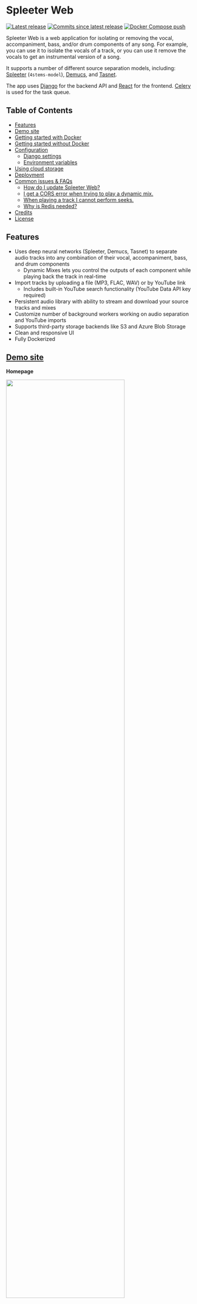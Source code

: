 # Spleeter Web
[![Latest release](https://img.shields.io/github/v/release/JeffreyCA/spleeter-web?label=latest%20release)](https://github.com/JeffreyCA/spleeter-web/releases) [![Commits since latest release](https://img.shields.io/github/commits-since/JeffreyCA/spleeter-web/latest/master?color=yellow)](https://github.com/JeffreyCA/spleeter-web/commits/master) [![Docker Compose push](https://github.com/JeffreyCA/spleeter-web/workflows/Docker%20Compose%20push/badge.svg)](https://github.com/JeffreyCA/spleeter-web/actions?query=workflow%3A%22Docker+Compose+push%22)

Spleeter Web is a web application for isolating or removing the vocal, accompaniment, bass, and/or drum components of any song. For example, you can use it to isolate the vocals of a track, or you can use it remove the vocals to get an instrumental version of a song.

It supports a number of different source separation models, including: [Spleeter](https://github.com/deezer/spleeter) (`4stems-model`), [Demucs](https://github.com/facebookresearch/demucs), and [Tasnet](https://github.com/facebookresearch/demucs).

The app uses [Django](https://www.djangoproject.com/) for the backend API and [React](https://reactjs.org/) for the frontend. [Celery](https://docs.celeryproject.org/en/stable/getting-started/introduction.html) is used for the task queue.

## Table of Contents

- [Features](#features)
- [Demo site](#demo-site)
- [Getting started with Docker](#getting-started-with-docker)
- [Getting started without Docker](#getting-started-without-docker)
- [Configuration](#configuration)
    - [Django settings](#django-settings)
    - [Environment variables](#environment-variables)
- [Using cloud storage](#using-cloud-storage-azure-storage-aws-s3-etc)
- [Deployment](#deployment)
- [Common issues & FAQs](#common-issues--faqs)
    - [How do I update Spleeter Web?](#how-do-i-update-spleeter-web)
    - [I get a CORS error when trying to play a dynamic mix.](#i-get-a-cors-error-when-trying-to-play-a-dynamic-mix)
    - [When playing a track I cannot perform seeks.](#when-playing-a-track-i-cannot-perform-seeks)
    - [Why is Redis needed?](#why-is-redis-needed)
- [Credits](#credits)
- [License](#license)

## Features
- Uses deep neural networks (Spleeter, Demucs, Tasnet) to separate audio tracks into any combination of their vocal, accompaniment, bass, and drum components
    - Dynamic Mixes lets you control the outputs of each component while playing back the track in real-time
- Import tracks by uploading a file (MP3, FLAC, WAV) or by YouTube link
    - Includes built-in YouTube search functionality (YouTube Data API key required)
- Persistent audio library with ability to stream and download your source tracks and mixes
- Customize number of background workers working on audio separation and YouTube imports
- Supports third-party storage backends like S3 and Azure Blob Storage
- Clean and responsive UI
- Fully Dockerized

## [Demo site](https://jeffreyca.github.io/spleeter-web/)

**Homepage**

<img src="./screenshots/main.png" width="80%">

**Upload modal**

<img src="./screenshots/upload.png" width="45%">

**Mixer**

<img src="./screenshots/mixer.png" width="80%">

## Getting started with Docker
### Requirements
* 4 GB+ of memory (source separation is memory-intensive)
* [Docker](https://www.docker.com/) and [Docker Compose](https://docs.docker.com/compose/install/)

### Instructions
0. (Optional) Set the YouTube Data API key (for YouTube search functionality):

    You can skip this step, but you would not be able to import songs by searching with a query. You would still be able to import songs via YouTube links though.

    Create an `.env` file at the project root with the following contents:
    ```
    YOUTUBE_API_KEY=<YouTube Data API key>
    ```

1. Build and start containers using the development Docker config:

    ```sh
    spleeter-web$ docker-compose -f docker-compose.yml -f docker-compose.build.yml -f docker-compose.dev.yml up --build
    ```

2. Launch **Spleeter Web**

    Navigate to [http://127.0.0.1:8000](http://127.0.0.1:8000) in your browser. Uploaded tracks and generated mixes will appear in `media/uploads` and `media/separate` respectively on your host machine.

## Getting started without Docker
**If you are on Windows, it's recommended to follow the Docker instructions above. Celery is not well-supported on Windows.**

### Requirements
* 4 GB+ of memory (source separation is memory-intensive)
* Python 3.6+ ([link](https://www.python.org/downloads/))
* Node.js 12+ ([link](https://nodejs.org/en/download/))
* Redis ([link](https://redis.io/))
* ffmpeg and ffprobe ([link](https://www.ffmpeg.org/download.html))
    * On macOS, you can install using Homebrew or MacPorts
    * On Windows, you can follow [this guide](http://blog.gregzaal.com/how-to-install-ffmpeg-on-windows/)

### Instructions
1. Set environment variables

    **Make sure these variables are set when running all subsequent commands.**

    ```sh
    # Unix/macOS:
    (env) spleeter-web$ export DJANGO_DEVELOPMENT=true
    (env) spleeter-web$ export YOUTUBE_API_KEY=<api key>
    # Windows:
    (env) spleeter-web$ set DJANGO_DEVELOPMENT=true
    (env) spleeter-web$ set YOUTUBE_API_KEY=<api key>
    ```
2. Create Python virtual environment
    ```sh
    spleeter-web$ python -m venv env
    # Unix/macOS:
    spleeter-web$ source env/bin/activate
    # Windows:
    spleeter-web$ .\env\Scripts\activate
    ```
3. Install Python dependencies
    ```sh
    (env) spleeter-web$ pip install -r requirements.txt
    ```
4. Install Node dependencies
    ```sh
    spleeter-web$ cd frontend
    spleeter-web/frontend$ npm install
    ```
5. Ensure Redis server is running on `localhost:6379` (needed for Celery)

    You can run it on a different host or port, but make sure to update `CELERY_BROKER_URL` and `CELERY_RESULT_BACKEND` in `settings.py`. It must be follow the format: `redis://host:port/db`.

6. Apply migrations
    ```sh
    (env) spleeter-web$ python manage.py migrate
    ````
7. Start frontend
    ```sh
    spleeter-web$ npm run dev --prefix frontend
    ```
8. Start backend in separate terminal
    ```sh
    (env) spleeter-web$ python manage.py runserver 0.0.0.0:8000
    ````

9. Start Celery workers in separate terminal

    **Unix/macOS:**

    ```sh
    (env) spleeter-web$ celery multi start fast slow -l INFO -Q:fast fast_queue -Q:slow slow_queue,fast_queue -c:fast 3 -c:slow 1 -A api --pidfile=./celery_%n.pid --logfile=./celery_%n%I.log --statedb=celery.state
    ```
    The above command launches two Celery workers: **fast** and **slow**. **fast** processes YouTube imports and **slow** processes source separation. **fast** can work on 3 tasks concurrently, while **slow** can only work on 1 task concurrently. Feel free to adjust these values to your fitting.

    To stop the workers, run:
    ```sh
    (env) spleeter-web$ celery multi stop fast slow --pidfile=./celery_%n.pid --logfile=./celery_%n%I.log
    ```

    **Windows:**

    You'll first need to install `gevent`. Note however that you will not be able to abort in-progress tasks if using Celery on Windows.

    ```sh
    (env) spleeter-web$ pip install gevent
    ```

    ```sh
    # Start fast worker
    (env) spleeter-web$ celery -A api fast_worker -l INFO -Q fast_queue -c 3 --statedb=celery_fast.state --pool=gevent

    # Start slow worker
    (env) spleeter-web$ celery -A api slow_worker -l INFO -Q slow_queue -c 1 --statedb=celery_slow.state --pool=gevent
    ```

10. Launch **Spleeter Web**

    Navigate to [http://127.0.0.1:8000](http://127.0.0.1:8000) in your browser. Uploaded and mixed tracks will appear in `media/uploads` and `media/separate` respectively.

## Configuration

### Django settings

| Settings file | Description |
|---|---|
| `django_react/settings.py` | The base Django settings used when launched in non-Docker context. |
| `django_react/settings_dev.py` | Contains the **override** settings used when run in development mode (i.e. `DJANGO_DEVELOPMENT` is set). |
| `django_react/settings_docker.py` | The base Django settings used when launched using Docker. |
| `django_react/settings_docker_dev.py` | Contains the **override** settings used when run in development mode using Docker (i.e. `docker-compose.dev.yml`). |

### Environment variables

| Name | Description |
|---|---|
| `DJANGO_DEVELOPMENT` | Set to `true` if you want to run development build, which uses `settings_dev.py`/`settings_docker_dev.py` and runs Webpack in dev mode. |
| `APP_HOST` | Domain name or public IP of server. This is only used for production builds (i.e. when `DJANGO_DEVELOPMENT` is not set) |
| `AWS_ACCESS_KEY_ID` | AWS access key. Used when `DEFAULT_FILE_STORAGE` in `settings*.py` is set to `api.storage.S3Boto3Storage`. |
| `AWS_SECRET_ACCESS_KEY` | AWS secret access key. Used when `DEFAULT_FILE_STORAGE` in `settings*.py` is set to `api.storage.S3Boto3Storage`. |
| `AWS_STORAGE_BUCKET_NAME` | AWS S3 storage bucket name. Used when `DEFAULT_FILE_STORAGE` in `settings*.py` is set to `api.storage.S3Boto3Storage`. |
| `AZURE_ACCOUNT_KEY` | Azure Blob account key. Used when `DEFAULT_FILE_STORAGE` in `settings*.py` is set to `api.storage.AzureStorage`. |
| `AZURE_ACCOUNT_NAME` | Azure Blob account name. Used when `DEFAULT_FILE_STORAGE` in `settings*.py` is set to `api.storage.AzureStorage`. |
| `AZURE_CONTAINER` | Azure Blob container name. Used when `DEFAULT_FILE_STORAGE` in `settings*.py` is set to `api.storage.AzureStorage`. |
| `CELERY_BROKER_URL` | Broker URL for Celery (e.g. `redis://localhost:6379/0`). |
| `CELERY_RESULT_BACKEND` | Result backend for Celery (e.g. `redis://localhost:6379/0`). |
| `CELERY_FAST_QUEUE_CONCURRENCY` | Number of concurrent YouTube import tasks Celery can process (used only if run using Docker). |
| `CELERY_SLOW_QUEUE_CONCURRENCY` | Number of concurrent source separation tasks Celery can process (used only if run using Docker).|
| `YOUTUBE_API_KEY` | YouTube Data API key. |

## Using cloud storage (Azure Storage, AWS S3, etc.)

By default, **Spleeter Web** uses the local filesystem to store uploaded files and mixes. It uses [django-storages](https://django-storages.readthedocs.io/en/latest/), so you can also configure it to use other storage backends like Azure Storage or AWS S3.

To do this, edit `django_react/settings_docker.py` (if using Docker) or `django_react/settings.py` and set `DEFAULT_FILE_STORAGE` to another backend like `api.storage.S3Boto3Storage` or `api.storage.AzureStorage`.

Then, set the following environment variables (`.env` if using Docker), depending on which backend you're using:

**S3:**
- `AWS_ACCESS_KEY_ID`
- `AWS_SECRET_ACCESS_KEY`
- `AWS_STORAGE_BUCKET_NAME`

**Azure:**
- `AZURE_ACCOUNT_KEY`
- `AZURE_ACCOUNT_NAME`
- `AZURE_CONTAINER`

### CORS

To play back a dynamic mix, you may need to configure your storage service's CORS settings to allow the `Access-Control-Allow-Origin` header.

## Deployment
**Spleeter Web** can be deployed on a VPS or a cloud server such as Azure VMs, AWS EC2, DigitalOcean, etc. Deploying to cloud container services like ECS is not yet supported out of the box.

1. Clone this git repo
    ```sh
    $ git clone https://github.com/JeffreyCA/spleeter-web.git
    $ cd spleeter-web
    ```

2. If you want your server to self-host the media files instead of using a cloud storage provider, then first edit `django_react/settings_docker.py` and uncomment this line:
    ```
    DEFAULT_FILE_STORAGE = 'api.storage.FileSystemStorage'
    ```
    Next, update `docker-compose.prod.selfhost.yml` and replace `/path/to/media` with the path where media files should be stored on the server.

3. In `spleeter-web`, create an `.env` file with the production environment variables

    `.env` file:
    ```
    APP_HOST=<domain name or public IP of server>
    AWS_ACCESS_KEY_ID=<access key id>                 # Optional
    AWS_SECRET_ACCESS_KEY=<secret key>                # Optional
    AWS_STORAGE_BUCKET_NAME=<bucket name>             # Optional
    AZURE_ACCOUNT_KEY=<account key>                   # Optional
    AZURE_ACCOUNT_NAME=<account name>                 # Optional
    AZURE_CONTAINER=<container name>                  # Optional
    CELERY_FAST_QUEUE_CONCURRENCY=<concurrency count> # Optional (default = 3)
    CELERY_SLOW_QUEUE_CONCURRENCY=<concurrency count> # Optional (default = 1)
    YOUTUBE_API_KEY=<youtube api key>                 # Optional
    ```

    These values are referenced in `django_react/settings_docker.py` and `docker-compose.yml`, so you can also edit those files directly to set your production settings.

4. Build and start production containers

    If you are self-hosting media files:
    ```sh
    spleeter-web$ sudo docker-compose -f docker-compose.yml -f docker-compose.build.yml -f docker-compose.prod.yml -f docker-compose.prod.selfhost.yml up --build -d
    ```

    Otherwise if using a storage provider:
    ```sh
    spleeter-web$ sudo docker-compose -f docker-compose.yml -f docker-compose.build.yml -f docker-compose.prod.yml up --build -d
    ```

4. Access **Spleeter Web** at whatever you set `APP_HOST` to. Note that it will be running on port 80, not 8000.

## Common issues & FAQs

### How do I update Spleeter Web?
**If you are updating to v1.1.0 or later and you use Docker to run Spleeter Web, please note that the database backend has changed from PostgreSQL to SQLite. Please backup your track list as the data in the DB will not carry over when updating. Your media files will not be impacted.**

First, do a `git pull` to fetch the latest changes. Then, if you are using Docker, just re-run `docker-compose` with the `--build` flag to re-build the containers. If you are not using Docker, you will need to re-run `pip install -r requirements` and `python manage.py migrate` and `npm install` (in the `frontend` directory).

### I get a CORS error when trying to play a dynamic mix.

To play a dynamic mix, you will need to configure your storage service's CORS settings to allow the `Access-Control-Allow-Origin` header.

For more information on how to do this on Azure, see [this](https://docs.microsoft.com/en-us/rest/api/storageservices/cross-origin-resource-sharing--cors--support-for-the-azure-storage-services).

### Tracks don't play on Safari.

I recommended using Chrome or Firefox. Safari is not well-supported at the moment. If you imported a track through YouTube, chances are that it downloaded the audio track as WebM, which Safari cannot play.

### When playing a track I cannot perform seeks.
The server that is hosting your media files has to support [**byte-range requests**](https://developer.mozilla.org/en-US/docs/Web/HTTP/Range_requests) in order for you to be able to perform seeks.

If you are running Spleeter Web locally and storing your media files locally as well, this is expected behaviour as the development Django webserver does not support byte-range requests. You can try to configure it to use nginx + gunicorn instead.

If you are using Azure Blob storage, you need to increase the API version to `2011-01-18` or newer, as the default API version does not support it. See [this](https://stackoverflow.com/questions/17408927/do-http-range-headers-work-with-azure-blob-storage-shared-access-signatures)  StackOverflow post for more details. Or you can check out [this](https://gist.github.com/JeffreyCA/d5c544df36a0f61737f8a435f897de5e) simple C# program.

### Why is Redis needed?
The main advantage of using Redis with Celery is so that the user can revoke/terminate in-progress tasks. This is only possible with Redis or amqp brokers.

## Credits
Special thanks to:

* [spleeter](https://github.com/deezer/spleeter)
* [tone.js](https://github.com/Tonejs/Tone.js/)
* [youtube-dl](https://github.com/ytdl-org/youtube-dl)
* [react-dropzone-uploader](https://github.com/fortana-co/react-dropzone-uploader)
* [react-music-player](https://github.com/lijinke666/react-music-player)

Turntable icon made from [Icon Fonts](https://www.onlinewebfonts.com/icon/497039) is licensed by CC BY 3.0.

## License
[MIT](./LICENSE)
